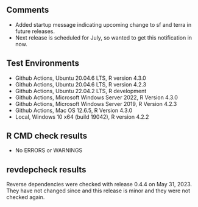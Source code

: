 ## Comments

- Added startup message indicating upcoming change to sf and terra in future releases.
- Next release is scheduled for July, so wanted to get this notification in now.


## Test Environments

- Github Actions, Ubuntu 20.04.6 LTS, R version 4.3.0
- Github Actions, Ubuntu 20.04.6 LTS, R version 4.2.3
- Github Actions, Ubuntu 22.04.2 LTS, R development
- Github Actions, Microsoft Windows Server 2022, R Version 4.3.0
- Github Actions, Microsoft Windows Server 2019, R Version 4.2.3
- Github Actions, Mac OS 12.6.5, R Version 4.3.0
- Local, Windows 10 x64 (build 19042), R version 4.2.2

## R CMD check results

- No ERRORS or WARNINGS

## revdepcheck results

Reverse dependencies were checked with release 0.4.4 on May 31, 2023.  They have not changed since and this release is minor and they were not checked again.